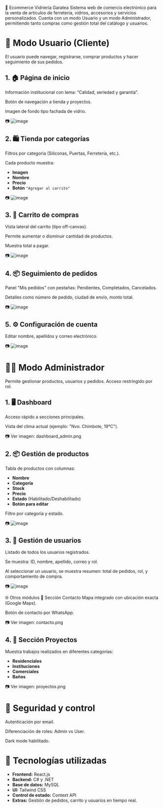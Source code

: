 🛒 Ecommerce Vidriería Garatea
Sistema web de comercio electrónico para la venta de artículos de ferretería, vidrios, accesorios y servicios personalizados. Cuenta con un modo Usuario y un modo Administrador, permitiendo tanto compras como gestión total del catálogo y usuarios.

# 👤 Modo Usuario (Cliente)
El usuario puede navegar, registrarse, comprar productos y hacer seguimiento de sus pedidos.


## 1. 🏠 Página de inicio
Información institucional con lema: “Calidad, seriedad y garantía”.

Botón de navegación a tienda y proyectos.

Imagen de fondo tipo fachada de vidrio.

📷 ![image](https://github.com/user-attachments/assets/f925cbbd-f243-4a39-b27a-39708d3d28e5)

## 2. 🛍️ Tienda por categorías
Filtros por categoría (Siliconas, Puertas, Ferretería, etc.).

Cada producto muestra:

- **Imagen**
- **Nombre**
- **Precio**
- **Botón** `"Agregar al carrito"`

📷 ![image](https://github.com/user-attachments/assets/a58f0664-e49f-41f1-b478-9112b9c4128e)

## 3. 🛒 Carrito de compras
Vista lateral del carrito (tipo off-canvas).

Permite aumentar o disminuir cantidad de productos.

Muestra total a pagar.

📷 ![image](https://github.com/user-attachments/assets/b40d3556-6963-46e3-bb92-d31099dfe9c9)


## 4. 📦 Seguimiento de pedidos
Panel "Mis pedidos" con pestañas: Pendientes, Completados, Cancelados.

Detalles como número de pedido, ciudad de envío, monto total.

📷 ![image](https://github.com/user-attachments/assets/81890b0b-62e5-4957-820e-a2d4ef3adcb6)

## 5. ⚙️ Configuración de cuenta
Editar nombre, apellidos y correo electrónico.

📷 ![image](https://github.com/user-attachments/assets/178028cf-8d48-4a3d-9934-8b895032d910)

# 🧑‍💼 Modo Administrador
Permite gestionar productos, usuarios y pedidos. Acceso restringido por rol.

## 1. 🖥️ Dashboard
Acceso rápido a secciones principales.

Vista del clima actual (ejemplo: "Nvo. Chimbote, 19°C").

📷 Ver imagen: dashboard_admin.png

## 2. 📦 Gestión de productos
Tabla de productos con columnas:

- **Nombre**
- **Categoría**
- **Stock**
- **Precio**
- **Estado** (Habilitado/Deshabilitado)
- **Botón para editar**

Filtro por categoría y estado.

📷 ![image](https://github.com/user-attachments/assets/b6c67e22-6e7e-4df7-837d-c3c8d40e2865)

## 3. 👥 Gestión de usuarios
Listado de todos los usuarios registrados.

Se muestra: ID, nombre, apellido, correo y rol.

Al seleccionar un usuario, se muestra resumen: total de pedidos, rol, y comportamiento de compra.

📷 ![image](https://github.com/user-attachments/assets/c0d5cf1e-30fa-4b28-b01b-f4aeb48cd085)


🌐 Otros módulos
📍 Sección Contacto
Mapa integrado con ubicación exacta (Google Maps).

Botón de contacto por WhatsApp.

📷 Ver imagen: contacto.png

## 4. 🏢 Sección Proyectos
Muestra trabajos realizados en diferentes categorías:

- **Residenciales**
- **Instituciones**
- **Comerciales**
- **Baños**

📷 Ver imagen: proyectos.png

# 🔐 Seguridad y control
Autenticación por email.

Diferenciación de roles: Admin vs User.

Dark mode habilitado.

# 🧰 Tecnologías utilizadas

- **Frontend:** React.js
- **Backend:** C# y .NET
- **Base de datos:** MySQL
- **UI:** Tailwind CSS
- **Control de estado:** Context API
- **Extras:** Gestión de pedidos, carrito y usuarios en tiempo real.
